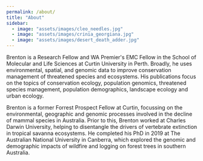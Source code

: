```yaml
---
permalink: /about/
title: "About"
sidebar:
  - image: "assets/images/cleo_needles.jpg"
  - image: "assets/images/crinia_georgiana.jpg"
  - image: "assets/images/desert_death_adder.jpg"
---
```


Brenton is a Research Fellow and WA Premier's EMC Fellow in the School of Molecular and Life Sciences at Curtin University in Perth. Broadly, he uses environmental, spatial, and genomic data to improve conservation management of threatened species and ecosystems. His publications focus on the topics of conservation ecology, population genomics, threatened species management, population demographics, landscape ecology and urban ecology.

Brenton is a former Forrest Prospect Fellow at Curtin, focussing on the environmental, geographic and genomic processes involved in the decline of mammal species in Australia. Prior to this, Brenton worked at Charles Darwin University, helping to disentangle the drivers of vertebrate extinction in tropical savanna ecosystems. He completed his PhD in 2019 at The Australian National University in Canberra, which explored the genomic and demographic impacts of wildfire and logging on forest trees in southern Australia.

